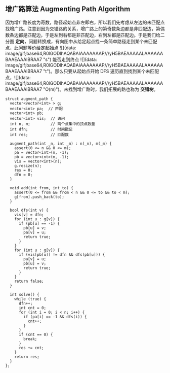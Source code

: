 ## 增广路算法 Augmenting Path Algorithm[]( https://oi-wiki.org/graph/graph-matching/bigraph-match/#%E5%A2%9E%E5%B9%BF%E8%B7%AF%E7%AE%97%E6%B3%95-augmenting-path-algorithm "Permanent link")

因为增广路长度为奇数，路径起始点非左即右，所以我们先考虑从左边的未匹配点找增广路。注意到因为交错路的关系，增广路上的第奇数条边都是非匹配边，第偶数条边都是匹配边，于是左到右都是非匹配边，右到左都是匹配边。于是我们给二分图 **定向**，问题转换成，有向图中从给定起点找一条简单路径走到某个未匹配点，此问题等价给定起始点 ![](data: image/gif;base64,R0lGODlhAQABAIAAAAAAAP///yH5BAEAAAAALAAAAAABAAEAAAIBRAA7 "s") 能否走到终点 ![](data: image/gif;base64,R0lGODlhAQABAIAAAAAAAP///yH5BAEAAAAALAAAAAABAAEAAAIBRAA7 "t")。那么只要从起始点开始 DFS 遍历直到找到某个未匹配点，![](data: image/gif;base64,R0lGODlhAQABAIAAAAAAAP///yH5BAEAAAAALAAAAAABAAEAAAIBRAA7 "O(m)")。未找到增广路时，我们拓展的路也称为 **交错树**。

```
struct augment_path {
  vector<vector<int> > g;
  vector<int> pa;  // 匹配
  vector<int> pb;
  vector<int> vis;  // 访问
  int n, m;         // 两个点集中的顶点数量
  int dfn;          // 时间戳记
  int res;          // 匹配数

  augment_path(int _n, int _m) : n(_n), m(_m) {
    assert(0 <= n && 0 <= m);
    pa = vector<int>(n, -1);
    pb = vector<int>(m, -1);
    vis = vector<int>(n);
    g.resize(n);
    res = 0;
    dfn = 0;
  }

  void add(int from, int to) {
    assert(0 <= from && from < n && 0 <= to && to < m);
    g[from].push_back(to);
  }

  bool dfs(int v) {
    vis[v] = dfn;
    for (int u : g[v]) {
      if (pb[u] == -1) {
        pb[u] = v;
        pa[v] = u;
        return true;
      }
    }
    for (int u : g[v]) {
      if (vis[pb[u]] != dfn && dfs(pb[u])) {
        pa[v] = u;
        pb[u] = v;
        return true;
      }
    }
    return false;
  }

  int solve() {
    while (true) {
      dfn++;
      int cnt = 0;
      for (int i = 0; i < n; i++) {
        if (pa[i] == -1 && dfs(i)) {
          cnt++;
        }
      }
      if (cnt == 0) {
        break;
      }
      res += cnt;
    }
    return res;
  }
};
```